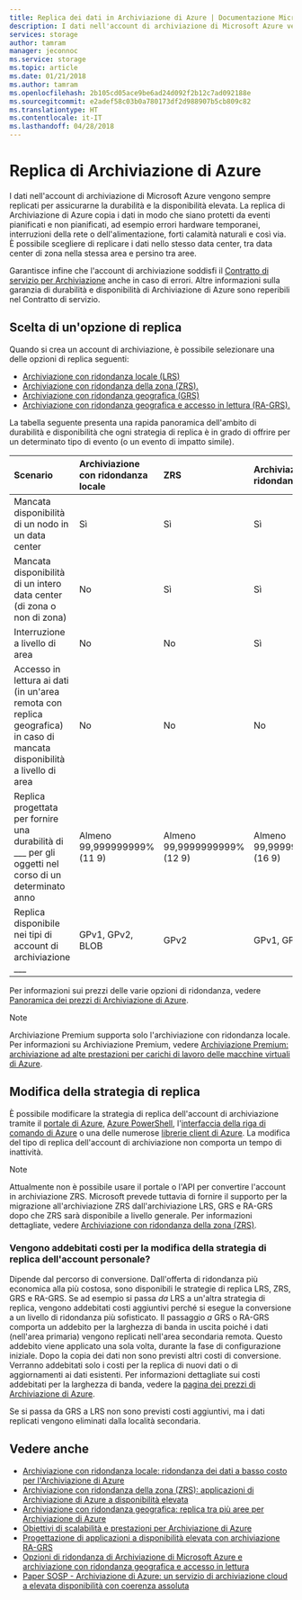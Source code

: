 ```yaml
---
title: Replica dei dati in Archiviazione di Azure | Documentazione Microsoft
description: I dati nell'account di archiviazione di Microsoft Azure vengono replicati per durabilità e disponibilità elevata. Le opzioni di replica includono archiviazione con ridondanza locale (LRS), archiviazione con ridondanza della zona (ZRS), archiviazione con ridondanza geografica (GRS) e archiviazione con ridondanza geografica e accesso in lettura (RA-GRS).
services: storage
author: tamram
manager: jeconnoc
ms.service: storage
ms.topic: article
ms.date: 01/21/2018
ms.author: tamram
ms.openlocfilehash: 2b105cd05ace9be6ad24d092f2b12c7ad092188e
ms.sourcegitcommit: e2adef58c03b0a780173df2d988907b5cb809c82
ms.translationtype: HT
ms.contentlocale: it-IT
ms.lasthandoff: 04/28/2018
---
```

# <a name="azure-storage-replication"></a>Replica di Archiviazione di Azure

I dati nell'account di archiviazione di Microsoft Azure vengono sempre replicati per assicurarne la durabilità e la disponibilità elevata. La replica di Archiviazione di Azure copia i dati in modo che siano protetti da eventi pianificati e non pianificati, ad esempio errori hardware temporanei, interruzioni della rete o dell'alimentazione, forti calamità naturali e così via. È possibile scegliere di replicare i dati nello stesso data center, tra data center di zona nella stessa area e persino tra aree.

Garantisce infine che l'account di archiviazione soddisfi il [Contratto di servizio per Archiviazione](https://azure.microsoft.com/support/legal/sla/storage/) anche in caso di errori. Altre informazioni sulla garanzia di durabilità e disponibilità di Archiviazione di Azure sono reperibili nel Contratto di servizio.

## <a name="choosing-a-replication-option"></a>Scelta di un'opzione di replica

Quando si crea un account di archiviazione, è possibile selezionare una delle opzioni di replica seguenti:

* [Archiviazione con ridondanza locale (LRS)](storage-redundancy-lrs.md)
* [Archiviazione con ridondanza della zona (ZRS).](storage-redundancy-zrs.md)
* [Archiviazione con ridondanza geografica (GRS)](storage-redundancy-grs.md)
* [Archiviazione con ridondanza geografica e accesso in lettura (RA-GRS).](storage-redundancy-grs.md#read-access-geo-redundant-storage)

La tabella seguente presenta una rapida panoramica dell'ambito di durabilità e disponibilità che ogni strategia di replica è in grado di offrire per un determinato tipo di evento (o un evento di impatto simile).

| Scenario | Archiviazione con ridondanza locale | ZRS | Archiviazione con ridondanza geografica | RA-GRS |
|:--- |:--- |:--- |:--- |:--- |
| Mancata disponibilità di un nodo in un data center |Sì |Sì |Sì |Sì
| Mancata disponibilità di un intero data center (di zona o non di zona) |No  |Sì |Sì |Sì |
| Interruzione a livello di area |No  |No  |Sì |Sì |
| Accesso in lettura ai dati (in un'area remota con replica geografica) in caso di mancata disponibilità a livello di area |No  |No  |No  |Sì |
| Replica progettata per fornire una durabilità di ___ per gli oggetti nel corso di un determinato anno |Almeno 99,999999999% (11 9)|Almeno 99,9999999999% (12 9)|Almeno 99,99999999999999% (16 9)|Almeno 99,99999999999999% (16 9)|
| Replica disponibile nei tipi di account di archiviazione ___ |GPv1, GPv2, BLOB |GPv2 |GPv1, GPv2, BLOB |GPv1, GPv2, BLOB

Per informazioni sui prezzi delle varie opzioni di ridondanza, vedere [Panoramica dei prezzi di Archiviazione di Azure](https://azure.microsoft.com/pricing/details/storage/).

> [!NOTE]
> Archiviazione Premium supporta solo l'archiviazione con ridondanza locale. Per informazioni su Archiviazione Premium, vedere [Archiviazione Premium: archiviazione ad alte prestazioni per carichi di lavoro delle macchine virtuali di Azure](../../virtual-machines/windows/premium-storage.md).

## <a name="changing-replication-strategy"></a>Modifica della strategia di replica
È possibile modificare la strategia di replica dell'account di archiviazione tramite il [portale di Azure](https://portal.azure.com/), [Azure PowerShell](storage-powershell-guide-full.md), l'[interfaccia della riga di comando di Azure](https://docs.microsoft.com/cli/azure/install-azure-cli?view=azure-cli-latest) o una delle numerose [librerie client di Azure](https://docs.microsoft.com/azure/index?view=azure-dotnet#pivot=sdkstools). La modifica del tipo di replica dell'account di archiviazione non comporta un tempo di inattività.

   > [!NOTE]
   > Attualmente non è possibile usare il portale o l'API per convertire l'account in archiviazione ZRS. Microsoft prevede tuttavia di fornire il supporto per la migrazione all'archiviazione ZRS dall'archiviazione LRS, GRS e RA-GRS dopo che ZRS sarà disponibile a livello generale. Per informazioni dettagliate, vedere [Archiviazione con ridondanza della zona (ZRS)](storage-redundancy-zrs.md).
    
### <a name="are-there-any-costs-to-changing-my-accounts-replication-strategy"></a>Vengono addebitati costi per la modifica della strategia di replica dell'account personale?
Dipende dal percorso di conversione. Dall'offerta di ridondanza più economica alla più costosa, sono disponibili le strategie di replica LRS, ZRS, GRS e RA-GRS. Se ad esempio si passa *da* LRS a un'altra strategia di replica, vengono addebitati costi aggiuntivi perché si esegue la conversione a un livello di ridondanza più sofisticato. Il passaggio *a* GRS o RA-GRS comporta un addebito per la larghezza di banda in uscita poiché i dati (nell'area primaria) vengono replicati nell'area secondaria remota. Questo addebito viene applicato una sola volta, durante la fase di configurazione iniziale. Dopo la copia dei dati non sono previsti altri costi di conversione. Verranno addebitati solo i costi per la replica di nuovi dati o di aggiornamenti ai dati esistenti. Per informazioni dettagliate sui costi addebitati per la larghezza di banda, vedere la [pagina dei prezzi di Archiviazione di Azure](https://azure.microsoft.com/pricing/details/storage/blobs/).

Se si passa da GRS a LRS non sono previsti costi aggiuntivi, ma i dati replicati vengono eliminati dalla località secondaria.

## <a name="see-also"></a>Vedere anche 

- [Archiviazione con ridondanza locale: ridondanza dei dati a basso costo per l'Archiviazione di Azure](storage-redundancy-lrs.md)
- [Archiviazione con ridondanza della zona (ZRS): applicazioni di Archiviazione di Azure a disponibilità elevata](storage-redundancy-zrs.md)
- [Archiviazione con ridondanza geografica: replica tra più aree per Archiviazione di Azure](storage-redundancy-grs.md)
- [Obiettivi di scalabilità e prestazioni per Archiviazione di Azure](storage-scalability-targets.md)
- [Progettazione di applicazioni a disponibilità elevata con archiviazione RA-GRS](../storage-designing-ha-apps-with-ragrs.md)
- [Opzioni di ridondanza di Archiviazione di Microsoft Azure e archiviazione con ridondanza geografica e accesso in lettura ](http://blogs.msdn.com/b/windowsazurestorage/archive/2013/12/11/introducing-read-access-geo-replicated-storage-ra-grs-for-windows-azure-storage.aspx)
- [Paper SOSP - Archiviazione di Azure: un servizio di archiviazione cloud a elevata disponibilità con coerenza assoluta](http://blogs.msdn.com/b/windowsazurestorage/archive/2011/11/20/windows-azure-storage-a-highly-available-cloud-storage-service-with-strong-consistency.aspx)
